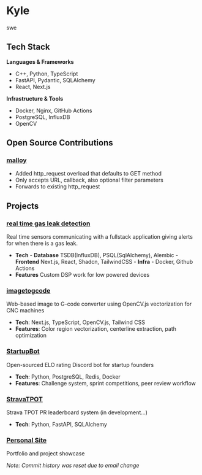 # Kyle

swe

## Tech Stack

**Languages & Frameworks**
- C++, Python, TypeScript
- FastAPI, Pydantic, SQLAlchemy
- React, Next.js

**Infrastructure & Tools**
- Docker, Nginx, GitHub Actions
- PostgreSQL, InfluxDB
- OpenCV

## Open Source Contributions
### [malloy](https://github.com/Tectu/malloy/)
- Added http_request overload that defaults to GET method
- Only accepts URL, callback, also optional filter parameters
- Forwards to existing http_request


## Projects

### [real time gas leak detection](https://sonicsensing.com)
Real time sensors communicating with a fullstack application giving alerts for when there is a gas leak.
- **Tech** - **Database** TSDB(InfluxDB), PSQL(SqlAlchemy), Alembic - **Frontend** Next.js, React, Shadcn, TailwindCSS - **Infra** - Docker, Github Actions
- **Features** Custom DSP work for low powered devices 

### [imagetogcode](https://github.com/kyle-compute/imagetogcode)
Web-based image to G-code converter using OpenCV.js vectorization for CNC machines
- **Tech**: Next.js, TypeScript, OpenCV.js, Tailwind CSS
- **Features**: Color region vectorization, centerline extraction, path optimization

### [StartupBot](https://github.com/kyle-compute/StartupBot)
Open-sourced ELO rating Discord bot for startup founders
- **Tech**: Python, PostgreSQL, Redis, Docker
- **Features**: Challenge system, sprint competitions, peer review workflow

### [StravaTPOT](https://github.com/kyle-compute/StravaTPOT)
Strava TPOT PR leaderboard system (in development...)
- **Tech**: Python, FastAPI, SQLAlchemy

### [Personal Site](https://kylecompute.lol)
Portfolio and project showcase


*Note: Commit history was reset due to email change*
